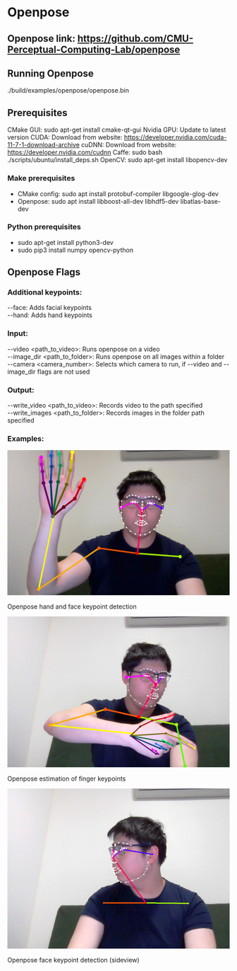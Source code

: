 # Openpose

## Openpose link: https://github.com/CMU-Perceptual-Computing-Lab/openpose

## Running Openpose
./build/examples/openpose/openpose.bin

## Prerequisites

CMake GUI: sudo apt-get install cmake-qt-gui
Nvidia GPU: Update to latest version
CUDA: Download from website: https://developer.nvidia.com/cuda-11-7-1-download-archive
cuDNN: Download from website: https://developer.nvidia.com/cudnn
Caffe: sudo bash ./scripts/ubuntu/install_deps.sh
OpenCV: sudo apt-get install libopencv-dev
### Make prerequisites
- CMake config: sudo apt install protobuf-compiler libgoogle-glog-dev
- Openpose: sudo apt install libboost-all-dev libhdf5-dev libatlas-base-dev
### Python prerequisites
- sudo apt-get install python3-dev
- sudo pip3 install numpy opencv-python


## Openpose Flags
### Additional keypoints:
--face: Adds facial keypoints  
--hand: Adds hand keypoints  


### Input:
--video <path_to_video>: Runs openpose on a video  
--image_dir <path_to_folder>: Runs openpose on all images within a folder  
--camera <camera_number>: Selects which camera to run, if --video and --image_dir flags are not used  

### Output:
--write_video <path_to_video>: Records video to the path specified  
--write_images <path_to_folder>: Records images in the folder path specified  


### Examples:

<p align="center">
  <img src="./images/openpose_1.png" alt="Hand and face keypoint detection" width="600" />
  <figcaption>Openpose hand and face keypoint detection</figcaption>
</p>

<p align="center">
  <img src="./images/openpose_2.png" alt="Finger keypoint estimation" width="600" />
  <figcaption>Openpose estimation of finger keypoints</figcaption>
</p>

<p align="center">
  <img src="./images/openpose_3.png" alt="Sideways face keypoint detection" width="600" />
  <figcaption>Openpose face keypoint detection (sideview)</figcaption>
</p>
